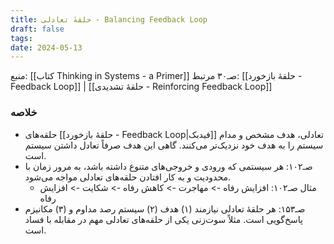 ```yaml
---
title: حلقهٔ تعادلی - Balancing Feedback Loop
draft: false
tags: 
date: 2024-05-13
---
```


منبع: [[کتاب Thinking in Systems - a Primer]] صـ۳۰
مرتبط: [[حلقهٔ بازخورد - Feedback Loop]] | [[حلقهٔ تشدیدی - Reinforcing Feedback Loop]]

### خلاصه

- حلقه‌های [[حلقهٔ بازخورد - Feedback Loop|فیدبک]] تعادلی، هدف مشخص و مدام سیستم را به هدف خود نزدیک‌تر می‌کنند. گاهی این هدف صرفاً تعادل داشتن سیستم است.
- صـ۱۰۲: هر سیستمی که ورودی و خروجی‌های متنوع داشته باشد، به مرور زمان با محدودیت و به کار افتادن حلقه‌های تعادلی مواجه می‌شود.
	- مثال صـ۱۰۲: افزایش رفاه -> مهاجرت -> کاهش رفاه -> شکایت -> افزایش رفاه
- صـ۱۵۳: هر حلقهٔ تعادلی نیازمند (۱) هدف (۲) سیستم رصد مداوم و (۳) مکانیزم پاسخ‌گویی است. مثلاً سوت‌زنی یکی از حلقه‌های تعادلی مهم در مقابله با فساد است.